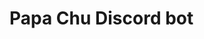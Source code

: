 # Papa Chu Discord bot

<!-- scope = bot
perms = read messages/view channels, send messages, use slash commands

invite link: https://discord.com/api/oauth2/authorize?client_id=1015224980692291694&permissions=2147486720&scope=bot

CHEAT SHEET
- See if app is running: ps ax | grep papa_chu.py
- End the app with: pkill -f papa_chu.py
- Run app while saving logs: python3.8 -u papa_chu.py > papa.log &
-->
